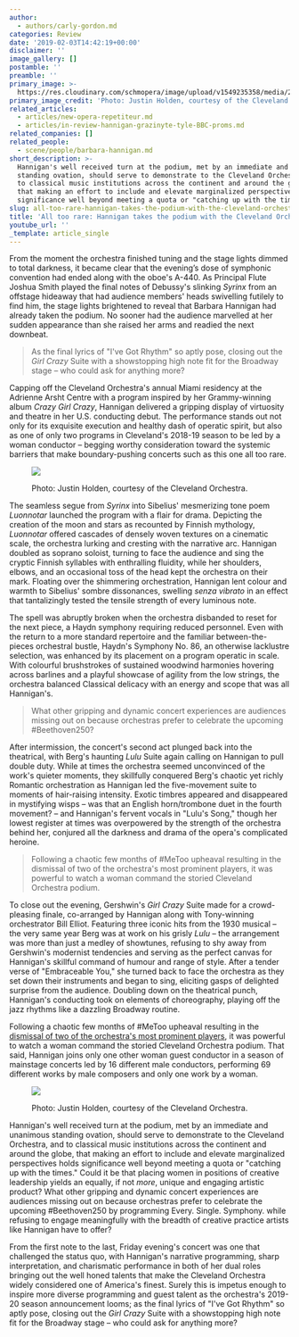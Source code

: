 ```yaml
---
author:
  - authors/carly-gordon.md
categories: Review
date: '2019-02-03T14:42:19+00:00'
disclaimer: ''
image_gallery: []
postamble: ''
preamble: ''
primary_image: >-
  https://res.cloudinary.com/schmopera/image/upload/v1549235358/media/2019/02/sqHannigan.jpg
primary_image_credit: 'Photo: Justin Holden, courtesy of the Cleveland Orchestra.'
related_articles:
  - articles/new-opera-repetiteur.md
  - articles/in-review-hannigan-grazinyte-tyle-BBC-proms.md
related_companies: []
related_people:
  - scene/people/barbara-hannigan.md
short_description: >-
  Hannigan's well received turn at the podium, met by an immediate and unanimous
  standing ovation, should serve to demonstrate to the Cleveland Orchestra, and
  to classical music institutions across the continent and around the globe,
  that making an effort to include and elevate marginalized perspectives holds
  significance well beyond meeting a quota or "catching up with the times."
slug: all-too-rare-hannigan-takes-the-podium-with-the-cleveland-orchestra
title: 'All too rare: Hannigan takes the podium with the Cleveland Orchestra'
youtube_url: ''
_template: article_single
---
```


From the moment the orchestra finished tuning and the stage lights dimmed to total darkness, it became clear that the evening’s dose of symphonic convention had ended along with the oboe's A-440. As Principal Flute Joshua Smith played the final notes of Debussy's slinking _Syrinx_ from an offstage hideaway that had audience members' heads swivelling futilely to find him, the stage lights brightened to reveal that Barbara Hannigan had already taken the podium. No sooner had the audience marvelled at her sudden appearance than she raised her arms and readied the next downbeat.

> As the final lyrics of "I've Got Rhythm" so aptly pose, closing out the _Girl Crazy_ Suite with a showstopping high note fit for the Broadway stage – who could ask for anything more?

Capping off the Cleveland Orchestra's annual Miami residency at the Adrienne Arsht Centre with a program inspired by her Grammy-winning album _Crazy Girl Crazy_, Hannigan delivered a gripping display of virtuosity and theatre in her U.S. conducting debut. The performance stands out not only for its exquisite execution and healthy dash of operatic spirit, but also as one of only two programs in Cleveland's 2018-19 season to be led by a woman conductor – begging worthy consideration toward the systemic barriers that make boundary-pushing concerts such as this one all too rare.

<figure data-type="image">

![](https://res.cloudinary.com/schmopera/image/upload/v1549235666/media/2019/02/HanniganWide.jpg)

<figcaption>Photo: Justin Holden, courtesy of the Cleveland Orchestra.</figcaption>

</figure>

The seamless segue from _Syrinx_ into Sibelius' mesmerizing tone poem _Luonnotar_ launched the program with a flair for drama. Depicting the creation of the moon and stars as recounted by Finnish mythology, _Luonnotar_ offered cascades of densely woven textures on a cinematic scale, the orchestra lurking and cresting with the narrative arc. Hannigan doubled as soprano soloist, turning to face the audience and sing the cryptic Finnish syllables with enthralling fluidity, while her shoulders, elbows, and an occasional toss of the head kept the orchestra on their mark. Floating over the shimmering orchestration, Hannigan lent colour and warmth to Sibelius' sombre dissonances, swelling _senza vibrato_ in an effect that tantalizingly tested the tensile strength of every luminous note.

The spell was abruptly broken when the orchestra disbanded to reset for the next piece, a Haydn symphony requiring reduced personnel. Even with the return to a more standard repertoire and the familiar between-the-pieces orchestral bustle, Haydn's Symphony No. 86, an otherwise lacklustre selection, was enhanced by its placement on a program operatic in scale. With colourful brushstrokes of sustained woodwind harmonies hovering across barlines and a playful showcase of agility from the low strings, the orchestra balanced Classical delicacy with an energy and scope that was all Hannigan's.

> What other gripping and dynamic concert experiences are audiences missing out on because orchestras prefer to celebrate the upcoming #Beethoven250?

After intermission, the concert's second act plunged back into the theatrical, with Berg's haunting _Lulu_ Suite again calling on Hannigan to pull double duty. While at times the orchestra seemed unconvinced of the work's quieter moments, they skillfully conquered Berg's chaotic yet richly Romantic orchestration as Hannigan led the five-movement suite to moments of hair-raising intensity. Exotic timbres appeared and disappeared in mystifying wisps – was that an English horn/trombone duet in the fourth movement? – and Hannigan's fervent vocals in "Lulu's Song," though her lowest register at times was overpowered by the strength of the orchestra behind her, conjured all the darkness and drama of the opera's complicated heroine.

> Following a chaotic few months of #MeToo upheaval resulting in the dismissal of two of the orchestra's most prominent players, it was powerful to watch a woman command the storied Cleveland Orchestra podium.

To close out the evening, Gershwin's _Girl Crazy_ Suite made for a crowd-pleasing finale, co-arranged by Hannigan along with Tony-winning orchestrator Bill Elliot. Featuring three iconic hits from the 1930 musical – the very same year Berg was at work on his grisly _Lulu_ – the arrangement was more than just a medley of showtunes, refusing to shy away from Gershwin's modernist tendencies and serving as the perfect canvas for Hannigan's skillful command of humour and range of style. After a tender verse of "Embraceable You," she turned back to face the orchestra as they set down their instruments and began to sing, eliciting gasps of delighted surprise from the audience. Doubling down on the theatrical punch, Hannigan's conducting took on elements of choreography, playing off the jazz rhythms like a dazzling Broadway routine.

Following a chaotic few months of #MeToo upheaval resulting in the [dismissal of two of the orchestra's most prominent players](https://www.npr.org/2018/10/24/660248392/cleveland-orchestra-fires-two-leading-musicians-after-sexual-misconduct-investig), it was powerful to watch a woman command the storied Cleveland Orchestra podium. That said, Hannigan joins only one other woman guest conductor in a season of mainstage concerts led by 16 different male conductors, performing 69 different works by male composers and only one work by a woman.

<figure data-type="image">

![](https://res.cloudinary.com/schmopera/image/upload/v1549235583/media/2019/02/Hannigan.jpg)

<figcaption>Photo: Justin Holden, courtesy of the Cleveland Orchestra.</figcaption>

</figure>

Hannigan's well received turn at the podium, met by an immediate and unanimous standing ovation, should serve to demonstrate to the Cleveland Orchestra, and to classical music institutions across the continent and around the globe, that making an effort to include and elevate marginalized perspectives holds significance well beyond meeting a quota or "catching up with the times." Could it be that placing women in positions of creative leadership yields an equally, if not _more_, unique and engaging artistic product? What other gripping and dynamic concert experiences are audiences missing out on because orchestras prefer to celebrate the upcoming #Beethoven250 by programming Every. Single. Symphony. while refusing to engage meaningfully with the breadth of creative practice artists like Hannigan have to offer?

From the first note to the last, Friday evening's concert was one that challenged the status quo, with Hannigan's narrative programming, sharp interpretation, and charismatic performance in both of her dual roles bringing out the well honed talents that make the Cleveland Orchestra widely considered one of America's finest. Surely this is impetus enough to inspire more diverse programming and guest talent as the orchestra's 2019-20 season announcement looms; as the final lyrics of "I've Got Rhythm" so aptly pose, closing out the _Girl Crazy_ Suite with a showstopping high note fit for the Broadway stage – who could ask for anything more?
